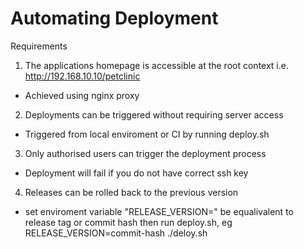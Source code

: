 # Automating Deployment
Requirements

1) The applications homepage is accessible at the root context i.e. http://192.168.10.10/petclinic
* Achieved using nginx proxy 

2) Deployments can be triggered without requiring server access
* Triggered from local enviroment or CI by running deploy.sh

3) Only authorised users can trigger the deployment process
* Deployment will fail if you do not have correct ssh key

4) Releases can be rolled back to the previous version
* set enviroment variable "RELEASE_VERSION=" be equalivalent to release tag or commit hash then run deploy.sh, eg RELEASE_VERSION=commit-hash ./deloy.sh

